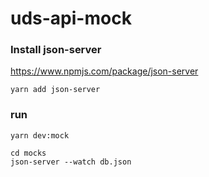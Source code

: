 # uds-api-mock

### Install json-server

https://www.npmjs.com/package/json-server

```
yarn add json-server
```

### run

```
yarn dev:mock

cd mocks
json-server --watch db.json
```
